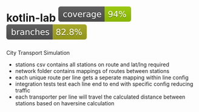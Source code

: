 # kotlin-lab ![Coverage](.github/badges/coverage.svg) ![Branches](.github/badges/branches.svg)
City Transport Simulation

- stations csv contains all stations on route and lat/lng required
- network folder contains mappings of routes between stations
- each unique route per line gets a seperate mapping within line config
- integration tests test each line end to end with specific config reducing traffic
- each transporter per line will travel the calculated distance between stations based on haversine calculation
